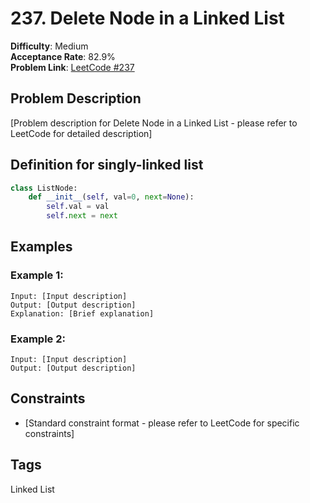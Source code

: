 # 237. Delete Node in a Linked List

**Difficulty**: Medium  
**Acceptance Rate**: 82.9%  
**Problem Link**: [LeetCode #237](https://leetcode.com/problems/delete-node-in-a-linked-list/)

## Problem Description

[Problem description for Delete Node in a Linked List - please refer to LeetCode for detailed description]

## Definition for singly-linked list

```python
class ListNode:
    def __init__(self, val=0, next=None):
        self.val = val
        self.next = next
```

## Examples

### Example 1:
```
Input: [Input description]
Output: [Output description]
Explanation: [Brief explanation]
```

### Example 2:
```
Input: [Input description]
Output: [Output description]
```

## Constraints

- [Standard constraint format - please refer to LeetCode for specific constraints]

## Tags
Linked List